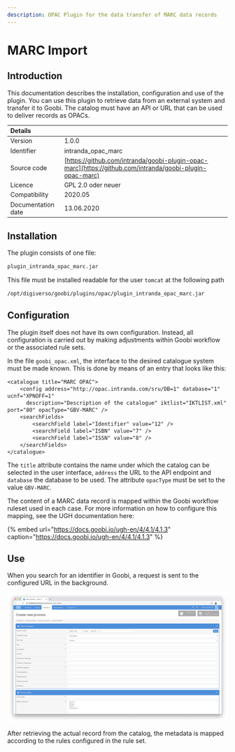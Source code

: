 ```yaml
---
description: OPAC Plugin for the data transfer of MARC data records
---
```


# MARC Import

## Introduction

This documentation describes the installation, configuration and use of the plugin. You can use this plugin to retrieve data from an external system and transfer it to Goobi. The catalog must have an API or URL that can be used to deliver records as OPACs.

| Details |  |
| :--- | :--- |
| Version | 1.0.0 |
| Identifier | intranda\_opac\_marc |
| Source code | [https://github.com/intranda/goobi-plugin-opac-marc](https://github.com/intranda/goobi-plugin-opac-marc) |
| Licence | GPL 2.0 oder neuer |
| Compatibility | 2020.05 |
| Documentation date | ​13.06.2020 |

## Installation

The plugin consists of one file:

```bash
plugin_intranda_opac_marc.jar
```

This file must be installed readable for the user `tomcat` at the following path

```bash
/opt/digiverso/goobi/plugins/opac/plugin_intranda_opac_marc.jar
```

## Configuration

The plugin itself does not have its own configuration. Instead, all configuration is carried out by making adjustments within Goobi workflow or the associated rule sets.

In the file `goobi_opac.xml`, the interface to the desired catalogue system must be made known. This is done by means of an entry that looks like this:

```markup
<catalogue title="MARC OPAC">
    <config address="http://opac.intranda.com/sru/DB=1" database="1" ucnf="XPNOFF=1"
      description="Description of the catalogue" iktlist="IKTLIST.xml" port="80" opacType="GBV-MARC" />
    <searchFields>
        <searchField label="Identifier" value="12" />
        <searchField label="ISBN" value="7" />
        <searchField label="ISSN" value="8" />
    </searchFields>
</catalogue>
```

The `title` attribute contains the name under which the catalog can be selected in the user interface, `address` the URL to the API endpoint and `database` the database to be used. The attribute `opacType` must be set to the value `GBV-MARC`.

The content of a MARC data record is mapped within the Goobi workflow ruleset used in each case. For more information on how to configure this mapping, see the UGH documentation here:

{% embed url="https://docs.goobi.io/ugh-en/4/4.1/4.1.3" caption="https://docs.goobi.io/ugh-en/4/4.1/4.1.3" %}

## Use

When you search for an identifier in Goobi, a request is sent to the configured URL in the background.

![Goobi workflow interface for querying the catalogue](../.gitbook/assets/intranda_opac_marc_en.png)

After retrieving the actual record from the catalog, the metadata is mapped according to the rules configured in the rule set.

